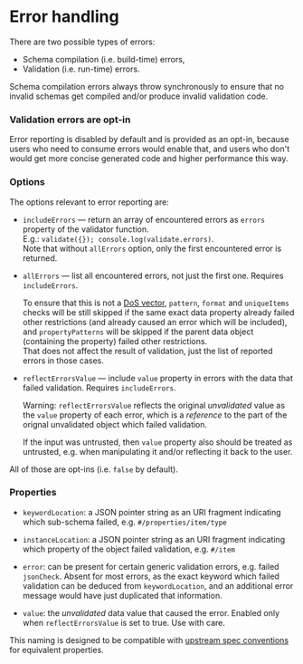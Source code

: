 # Error handling

There are two possible types of errors:
 * Schema compilation (i.e. build-time) errors,
 * Validation (i.e. run-time) errors.

Schema compilation errors always throw synchronously to ensure that no invalid schemas get compiled
and/or produce invalid validation code.

### Validation errors are opt-in

Error reporting is disabled by default and is provided as an opt-in, because users who need to
consume errors would enable that, and users who don't would get more concise generated code and
higher performance this way.

### Options

The options relevant to error reporting are:

  * `includeErrors` — return an array of encountered errors as `errors` property of the validator
    function.\
    E.g.: `validate({}); console.log(validate.errors)`.\
    Note that without `allErrors` option, only the first encountered error is returned.

  * `allErrors` — list all encountered errors, not just the first one. Requires `includeErrors`.

    To ensure that this is not a [DoS vector](./Complexity-checks.md), `pattern`, `format` and
    `uniqueItems` checks will be still skipped if the same exact data property already failed
    other restrictions (and already caused an error which will be included), and `propertyPatterns`
    will be skipped if the parent data object (containing the property) failed other restrictions.\
    That does not affect the result of validation, just the list of reported errors in those cases.

  * `reflectErrorsValue` — include `value` property in errors with the data that failed validation.
    Requires `includeErrors`.

    Warning: `reflectErrorsValue` reflects the original _unvalidated_ value as the `value` property
    of each error, which is a _reference_ to the part of the orignal unvalidated object which failed
    validation.

    If the input was untrusted, then `value` property also should be treated as untrusted, e.g.
    when manipulating it and/or reflecting it back to the user.

All of those are opt-ins (i.e. `false` by default).

### Properties

  - `keywordLocation`: a JSON pointer string as an URI fragment indicating which sub-schema failed, e.g.
  `#/properties/item/type`

  - `instanceLocation`: a JSON pointer string as an URI fragment indicating which property of the object
  failed validation, e.g. `#/item`

  - `error`: can be present for certain generic validation errors, e.g. failed `jsonCheck`.
  Absent for most errors, as the exact keyword which failed validation can be deduced from
  `keywordLocation`, and an additional error message would have just duplicated that information.

  - `value`: the _unvalidated_ data value that caused the error. Enabled only when
  `reflectErrorsValue` is set to true. Use with care.

This naming is designed to be compatible with
[upstream spec conventions](https://json-schema.org/draft/2019-09/json-schema-core.html#rfc.section.10.4.2)
for equivalent properties.
